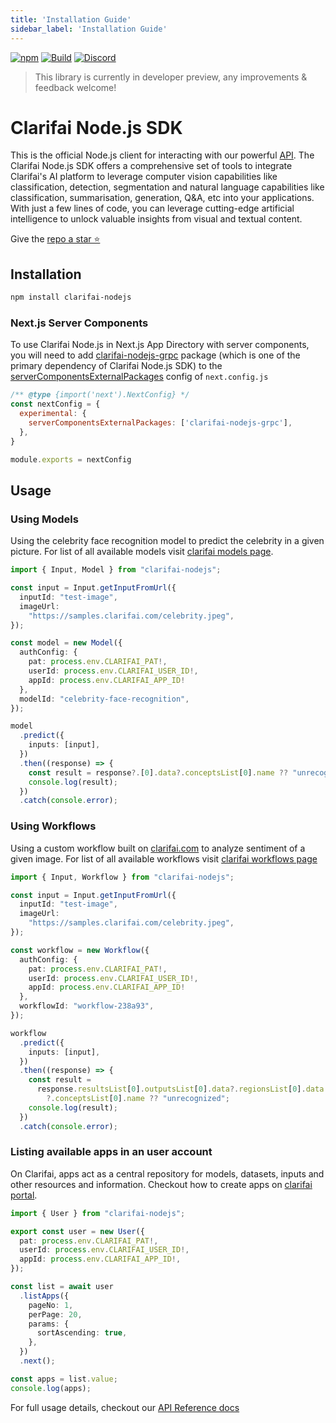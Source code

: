 ```yaml
---
title: 'Installation Guide'
sidebar_label: 'Installation Guide'
---
```


[![npm](https://img.shields.io/npm/v/clarifai-nodejs)](https://www.npmjs.com/package/clarifai-nodejs)
[![Build](https://github.com/Clarifai/clarifai-nodejs/actions/workflows/build.yml/badge.svg)](https://github.com/Clarifai/clarifai-nodejs/actions/workflows/build.yml)
[![Discord](https://img.shields.io/discord/1145701543228735582)](https://discord.com/invite/26upV8Y4Nd)

> This library is currently in developer preview, any improvements & feedback welcome!

# Clarifai Node.js SDK

This is the official Node.js client for interacting with our powerful [API](https://docs.clarifai.com). The Clarifai Node.js SDK offers a comprehensive set of tools to integrate Clarifai's AI platform to leverage computer vision capabilities like classification, detection, segmentation and natural language capabilities like classification, summarisation, generation, Q&A, etc into your applications. With just a few lines of code, you can leverage cutting-edge artificial intelligence to unlock valuable insights from visual and textual content.

Give the [repo a star ⭐](https://github.com/Clarifai/clarifai-nodejs)

## Installation

```sh
npm install clarifai-nodejs
```

### Next.js Server Components

To use Clarifai Node.js in Next.js App Directory with server components, you will need to add [clarifai-nodejs-grpc](https://github.com/Clarifai/clarifai-nodejs-grpc) package (which is one of the primary dependency of Clarifai Node.js SDK) to the [serverComponentsExternalPackages](https://nextjs.org/docs/app/api-reference/next-config-js/serverComponentsExternalPackages) config of `next.config.js`

```js
/** @type {import('next').NextConfig} */
const nextConfig = {
  experimental: {
    serverComponentsExternalPackages: ['clarifai-nodejs-grpc'],
  },
}

module.exports = nextConfig
```

## Usage

### Using Models

Using the celebrity face recognition model to predict the celebrity in a given picture. For list of all available models visit [clarifai models page](https://clarifai.com/explore/models).

```ts
import { Input, Model } from "clarifai-nodejs";

const input = Input.getInputFromUrl({
  inputId: "test-image",
  imageUrl:
    "https://samples.clarifai.com/celebrity.jpeg",
});

const model = new Model({
  authConfig: {
    pat: process.env.CLARIFAI_PAT!,
    userId: process.env.CLARIFAI_USER_ID!,
    appId: process.env.CLARIFAI_APP_ID!
  },
  modelId: "celebrity-face-recognition",
});

model
  .predict({
    inputs: [input],
  })
  .then((response) => {
    const result = response?.[0].data?.conceptsList[0].name ?? "unrecognized";
    console.log(result);
  })
  .catch(console.error);
```

### Using Workflows

Using a custom workflow built on [clarifai.com](https://docs.clarifai.com/portal-guide/workflows/) to analyze sentiment of a given image. For list of all available workflows visit [clarifai workflows page](https://clarifai.com/explore/workflows)

```ts
import { Input, Workflow } from "clarifai-nodejs";

const input = Input.getInputFromUrl({
  inputId: "test-image",
  imageUrl:
    "https://samples.clarifai.com/celebrity.jpeg",
});

const workflow = new Workflow({
  authConfig: {
    pat: process.env.CLARIFAI_PAT!,
    userId: process.env.CLARIFAI_USER_ID!,
    appId: process.env.CLARIFAI_APP_ID!
  },
  workflowId: "workflow-238a93",
});

workflow
  .predict({
    inputs: [input],
  })
  .then((response) => {
    const result =
      response.resultsList[0].outputsList[0].data?.regionsList[0].data
        ?.conceptsList[0].name ?? "unrecognized";
    console.log(result);
  })
  .catch(console.error);
```

### Listing available apps in an user account

On Clarifai, apps act as a central repository for models, datasets, inputs and other resources and information. Checkout how to create apps on [clarifai portal](https://docs.clarifai.com/clarifai-basics/applications/create-an-application/).

```ts
import { User } from "clarifai-nodejs";

export const user = new User({
  pat: process.env.CLARIFAI_PAT!,
  userId: process.env.CLARIFAI_USER_ID!,
  appId: process.env.CLARIFAI_APP_ID!,
});

const list = await user
  .listApps({
    pageNo: 1,
    perPage: 20,
    params: {
      sortAscending: true,
    },
  })
  .next();

const apps = list.value;
console.log(apps);
```

For full usage details, checkout our [API Reference docs](https://docs.clarifai.com/nodejs-sdk/installation-guide/modules)
